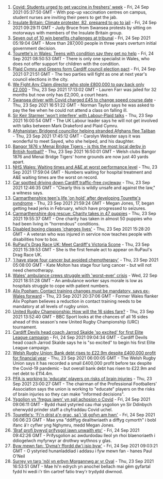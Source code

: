 1. [Covid: Students urged to get vaccine in freshers' week](https://www.bbc.co.uk/news/uk-wales-58667590?at_medium=RSS&at_campaign=KARANGA) - Fri, 24 Sep 2021 05:37:50 GMT - With pop-up vaccination centres on campus, student nurses are inviting their peers to get the jab.
2. [Insulate Britain: Climate protester, 82, prepared to go to jail](https://www.bbc.co.uk/news/uk-wales-58676358?at_medium=RSS&at_campaign=KARANGA) - Fri, 24 Sep 2021 09:29:11 GMT - Judy Bruce from Swansea protests by sitting on motorways with members of the Insulate Britain group.
3. [Seven out of 10 win benefits challenges at tribunal](https://www.bbc.co.uk/news/uk-58284613?at_medium=RSS&at_campaign=KARANGA) - Fri, 24 Sep 2021 05:19:04 GMT - More than 287,000 people in three years overturn initial government decision.
4. [Tourette's in Wales: Teens with condition say they get no help](https://www.bbc.co.uk/news/uk-wales-58668343?at_medium=RSS&at_campaign=KARANGA) - Fri, 24 Sep 2021 08:50:53 GMT - There is only one specialist in Wales, who does not offer support for children with the condition.
5. [Plaid Cymru and Greens form Cardiff council election pact](https://www.bbc.co.uk/news/uk-wales-politics-58665448?at_medium=RSS&at_campaign=KARANGA) - Fri, 24 Sep 2021 07:21:51 GMT - The two parties will fight as one at next year's council elections in the city.
6. [We Fight Any Claim director who stole £800,000 to pay back only £2,000](https://www.bbc.co.uk/news/uk-wales-58669787?at_medium=RSS&at_campaign=KARANGA) - Thu, 23 Sep 2021 17:13:02 GMT - Lauren Farr was jailed for 32 months but now only has £2,000, a court hears.
7. [Swansea driver with Covid charged £45 to change speed course date](https://www.bbc.co.uk/news/uk-wales-58669824?at_medium=RSS&at_campaign=KARANGA) - Thu, 23 Sep 2021 16:51:22 GMT - Norman Taylor says he was asked to pay the fee when he could not attend a class on falling ill.
8. [Sir Keir Starmer 'won't interfere' with Labour-Plaid talks](https://www.bbc.co.uk/news/uk-wales-politics-58665445?at_medium=RSS&at_campaign=KARANGA) - Thu, 23 Sep 2021 16:00:54 GMT - The UK Labour leader says he will not get involved with talks between Mark Drakeford and Plaid Cymru.
9. [Afghanistan: Bridgend councillor helping stranded Afghans flee Taliban](https://www.bbc.co.uk/news/uk-wales-58669577?at_medium=RSS&at_campaign=KARANGA) - Thu, 23 Sep 2021 17:45:12 GMT - Carolyn Webster says it was wonderful to meet Sayed, who she helped, and his daughter.
10. [Bangor 1876 v Menai Bridge Tigers - is this the most local derby in British football?](https://www.bbc.co.uk/sport/football/58664689?at_medium=RSS&at_campaign=KARANGA) - Thu, 23 Sep 2021 16:50:01 GMT - Welsh clubs Bangor 1876 and Menai Bridge Tigers' home grounds are now just 40 yards apart.
11. [NHS Wales: Waiting times and A&E at worst performance level](https://www.bbc.co.uk/news/uk-wales-58655088?at_medium=RSS&at_campaign=KARANGA) - Thu, 23 Sep 2021 17:59:04 GMT - Numbers waiting for hospital treatment and A&E waiting times are the worst on record.
12. [Car spotted driving down Cardiff traffic-free cycleway](https://www.bbc.co.uk/news/uk-wales-58662042?at_medium=RSS&at_campaign=KARANGA) - Thu, 23 Sep 2021 12:46:35 GMT - "Clearly this is wildly unsafe and against the law," a witness says.
13. [Carmarthenshire teen's life 'on hold' after developing Tourette's syndrome](https://www.bbc.co.uk/news/uk-wales-58667008?at_medium=RSS&at_campaign=KARANGA) - Thu, 23 Sep 2021 21:59:24 GMT - Megan Jones, 17, began getting head jerks in February, which have progressed to seizures.
14. [Carmarthenshire dog rescue: Charity takes in 47 puppies](https://www.bbc.co.uk/news/uk-wales-58669579?at_medium=RSS&at_campaign=KARANGA) - Thu, 23 Sep 2021 19:55:37 GMT - One charity has taken in almost 50 puppies who had been living in "horrendous" conditions.
15. [Disabled boxing classes 'changes lives'](https://www.bbc.co.uk/news/uk-wales-58668911?at_medium=RSS&at_campaign=KARANGA) - Thu, 23 Sep 2021 15:28:20 GMT - A veteran who was injured in service now teaches people with disabilities how to box.
16. [RuPaul's Drag Race UK: Meet Cardiff's Victoria Scone](https://www.bbc.co.uk/news/uk-wales-58670415?at_medium=RSS&at_campaign=KARANGA) - Thu, 23 Sep 2021 15:39:53 GMT - She is the first female act to appear on RuPaul's Drag Race UK.
17. ['I have stage four cancer but avoided chemotherapy'](https://www.bbc.co.uk/news/uk-wales-58659398?at_medium=RSS&at_campaign=KARANGA) - Thu, 23 Sep 2021 05:08:00 GMT - Kate Molton has stage four lung cancer - but will not need chemotherapy.
18. [Wales' ambulance crews struggle with 'worst-ever' crisis](https://www.bbc.co.uk/news/uk-wales-58659396?at_medium=RSS&at_campaign=KARANGA) - Wed, 22 Sep 2021 18:51:28 GMT - An ambulance worker says morale is low as hospitals struggle to cope with patient numbers.
19. [Alix Popham: Contact training changes must be mandatory, says ex-Wales forward](https://www.bbc.co.uk/sport/rugby-union/58671610?at_medium=RSS&at_campaign=KARANGA) - Thu, 23 Sep 2021 20:37:06 GMT - Former Wales flanker Alix Popham believes a reduction in contact training needs to be mandatory at all levels of rugby union.
20. [United Rugby Championship: How will the 16 sides fare?](https://www.bbc.co.uk/sport/rugby-union/58582288?at_medium=RSS&at_campaign=KARANGA) - Thu, 23 Sep 2021 13:52:40 GMT - BBC Sport looks at the chances of all 16 sides ahead of this season's new United Rugby Championship (URC) tournament.
21. [Cardiff Devils head coach Jarrod Skalde 'so excited' for first Elite League campaign](https://www.bbc.co.uk/sport/ice-hockey/58655346?at_medium=RSS&at_campaign=KARANGA) - Fri, 24 Sep 2021 09:04:34 GMT - Cardiff Devils head coach Jarrod Skalde says he is "so excited" to begin his first Elite League campaign.
22. [Welsh Rugby Union: Bank debt rises to £22.9m despite £400,000 profit for financial year](https://www.bbc.co.uk/sport/rugby-union/58658672?at_medium=RSS&at_campaign=KARANGA) - Thu, 23 Sep 2021 06:00:05 GMT - The Welsh Rugby Union says it has recorded a small £400,000 profit before tax despite the Covid-19 pandemic - but overall bank debt has risen to £22.9m and net debt to £114.4m.
23. [PFA is working to 'educate' players on risks of brain injuries](https://www.bbc.co.uk/sport/football/58672061?at_medium=RSS&at_campaign=KARANGA) - Thu, 23 Sep 2021 23:00:27 GMT - The chairman of the Professional Footballers' Association says the union is working to "educate" players on the risks of brain injuries so they can make "informed decisions".
24. [Ysgolion yn 'fregus iawn' yn sgil achosion o Covid](https://www.bbc.co.uk/newyddion/58669656?at_medium=RSS&at_campaign=KARANGA) - Fri, 24 Sep 2021 09:06:11 GMT - Bydd rhaid ystyried cau rhai ysgolion yn Sir Ddinbych oherwydd prinder staff a chyfraddau Covid uchel.
25. [Tourette's: 'Fi'n drist a'n grac, sa'i 'di gofyn am hwn'](https://www.bbc.co.uk/newyddion/58659687?at_medium=RSS&at_campaign=KARANGA) - Fri, 24 Sep 2021 06:06:23 GMT - Mae yna "ddiffyg dealltwriaeth a diffyg cymorth" i bobl ifanc â'r cyflwr yng Nghymru, medd Megan Jones.
26. ['Braf profi bywyd prifysgol iawn unwaith eto'](https://www.bbc.co.uk/newyddion/58669652?at_medium=RSS&at_campaign=KARANGA) - Fri, 24 Sep 2021 09:42:26 GMT - Prifysgolion ac awdurdodau lleol yn rhoi blaenoriaeth i ddiogelwch myfyrwyr ar drothwy wythnos y glas.
27. [Byw mewn fan: 'Dyma'r ffordd dw'i isio byw'](https://www.bbc.co.uk/newyddion/58665143?at_medium=RSS&at_campaign=KARANGA) - Fri, 24 Sep 2021 09:03:21 GMT - O ystyried hunanladdiad i addasu i fyw mewn fan - hanes Paul O'Neil
28. [Surrey yn taro 'nôl yn erbyn Morgannwg ar yr Oval](https://www.bbc.co.uk/newyddion/58671820?at_medium=RSS&at_campaign=KARANGA) - Thu, 23 Sep 2021 16:53:51 GMT - Mae hi'n edrych yn anochel bellach mai gêm gyfartal fydd hi wedi i'r tîm cartref fatio trwy'r trydydd diwrnod.

